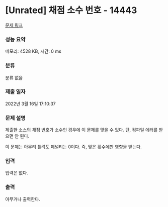 # [Unrated] 채점 소수 번호 - 14443 

[문제 링크](https://www.acmicpc.net/problem/14443) 

### 성능 요약

메모리: 4528 KB, 시간: 0 ms

### 분류

분류 없음

### 제출 일자

2022년 3월 16일 17:10:37

### 문제 설명

<p>제출한 소스의 채점 번호가 소수인 경우에 이 문제를 맞을 수 있다. 단, 컴파일 에러를 받으면 안 된다.</p>

<p>이 문제는 아무리 틀려도 페널티는 0이다. 즉, 맞은 횟수에만 영향을 받는다.</p>

### 입력 

 <p>입력은 없다.</p>

### 출력 

 <p>아무거나 출력한다. </p>

